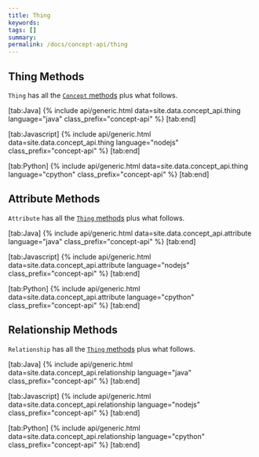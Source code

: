 ```yaml
---
title: Thing
keywords:
tags: []
summary:
permalink: /docs/concept-api/thing
---
```


## Thing Methods
`Thing` has all the [`Concept` methods](/docs/concept-api/concept) plus what follows.

<div class="gtabs light" data-parse-to-html = "false">

[tab:Java]
{% include api/generic.html data=site.data.concept_api.thing language="java" class_prefix="concept-api" %}
[tab:end]

[tab:Javascript]
{% include api/generic.html data=site.data.concept_api.thing language="nodejs" class_prefix="concept-api" %}
[tab:end]

[tab:Python]
{% include api/generic.html data=site.data.concept_api.thing language="cpython" class_prefix="concept-api" %}
[tab:end]

</div>

## Attribute Methods
`Attribute` has all the [`Thing` methods](/docs/concept-api/concept) plus what follows.

<div class="gtabs light" data-parse-to-html = "false">

[tab:Java]
{% include api/generic.html data=site.data.concept_api.attribute language="java" class_prefix="concept-api" %}
[tab:end]

[tab:Javascript]
{% include api/generic.html data=site.data.concept_api.attribute language="nodejs" class_prefix="concept-api" %}
[tab:end]

[tab:Python]
{% include api/generic.html data=site.data.concept_api.attribute language="cpython" class_prefix="concept-api" %}
[tab:end]

</div>

## Relationship Methods
`Relationship` has all the [`Thing` methods](/docs/concept-api/concept) plus what follows.

<div class="gtabs light" data-parse-to-html = "false">

[tab:Java]
{% include api/generic.html data=site.data.concept_api.relationship language="java" class_prefix="concept-api" %}
[tab:end]

[tab:Javascript]
{% include api/generic.html data=site.data.concept_api.relationship language="nodejs" class_prefix="concept-api" %}
[tab:end]

[tab:Python]
{% include api/generic.html data=site.data.concept_api.relationship language="cpython" class_prefix="concept-api" %}
[tab:end]

</div>